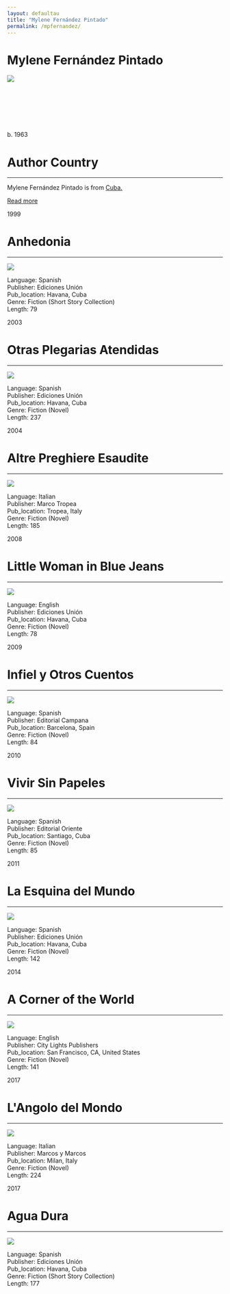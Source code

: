 ```yaml
---
layout: defaultau
title: "Mylene Fernández Pintado"
permalink: /mpfernandez/
---
```

<!-- partial:index.partial.html -->
<div class="content">
    <h1>Mylene Fernández Pintado</h1>
    <div class="quote">
        <div><img src="https://oncubanews.com/wp-content/uploads/2021/07/En-su-casa-de-La-Habana-2019.-Foto-Paolo-Gebhard.jpg" class="logo"></div>
    </div>
    <div class="timeline">
        <div style="padding-bottom:100px;"></div>
        <div class="block">
            <div class="date right"><p class="right">b. 1963</p></div>
            <div class="dot"></div>
            <div class="left first">
            <div class="author_country">
                <h1>Author Country</h1><hr>
            <div class="aclocation">      <p> Mylene Fernández Pintado is from <a href="{{ site.baseurl }}/14"> Cuba.</a></p></div>
                  <div class="acreadmore"><a href="https://es.wikipedia.org/wiki/Mylene_Fern%C3%A1ndez_Pintado" target="_blank">Read more</a></div>
            </div>
            </div>
        </div>
        <div class="block">
            <div class="date left"><p class="left">1999</p></div>
            <div class="dot"></div>
            <div class="right hide">
                <h1>Anhedonia</h1><hr>
                <p><img src="https://www.viceversa-mag.com/wp-content/uploads/2017/04/Mylene-Fernandez-Pintado.png"></p>
                <p>
                Language: Spanish <br/>
                Publisher: Ediciones Unión <br/>
                Pub_location: Havana, Cuba <br/>
                Genre: Fiction (Short Story Collection) <br/>
                Length: 79 <br/>  
                </p>
            </div>
        </div>
        <div class="block">
            <div class="date right"><p class="right">2003</p></div>
            <div class="dot"></div>
            <div class="left hide">
                <h1>Otras Plegarias Atendidas</h1><hr>
                <p><img src="https://i.gr-assets.com/images/S/compressed.photo.goodreads.com/books/1537447676l/6013130._SY475_.jpg"></p>
                <p>
                Language: Spanish <br/>
                Publisher: Ediciones Unión <br/>
                 Pub_location: Havana, Cuba <br/>
                Genre: Fiction (Novel) <br/>
                Length: 237 <br/>                       
                </p>
            </div>
        </div>
        <div class="block">
            <div class="date left"><p class="left">2004</p></div>
            <div class="dot"></div>
            <div class="right hide">
                <h1>Altre Preghiere Esaudite</h1><hr>
                <p><img src="https://i.gr-assets.com/images/S/compressed.photo.goodreads.com/books/1530856256l/40730082.jpg"></p>
                <p>
                Language: Italian <br/>
                Publisher: Marco Tropea <br/>
                Pub_location: Tropea, Italy <br/>
                Genre: Fiction (Novel) <br/>
                Length: 185 <br/>                 
                </p>
            </div>
        </div>
        <div class="block">
            <div class="date right"><p class="right">2008</p></div>
            <div class="dot"></div>
            <div class="left hide">
                <h1>Little Woman in Blue Jeans</h1><hr>
                <p><img src="https://www.ecured.cu/images/thumb/c/c7/Litwonm1.jpg/390px-Litwonm1.jpg"></p>
                <p>
                Language: English <br/>
                Publisher: Ediciones Unión <br/>
                Pub_location: Havana, Cuba <br/>
                Genre: Fiction (Novel) <br/>
                Length: 78 <br/>                   
                </p>
            </div>
        </div>
        <div class="block">
            <div class="date left"><p class="left">2009</p></div>
            <div class="dot"></div>
            <div class="ride hide">
                <h1>Infiel y Otros Cuentos</h1><hr>
                <p><img src="https://images-na.ssl-images-amazon.com/images/I/51dBVfozMPL.jpg"></p>
                <p>
                Language: Spanish <br/>
                Publisher: Editorial Campana <br/>
                Pub_location: Barcelona, Spain <br/>
                Genre: Fiction (Novel) <br/>
                Length: 84 <br/>                
                </p>
            </div>
        </div>
        <div class="block">
            <div class="date right"><p class="right">2010</p></div>
            <div class="dot"></div>
            <div class="left hide">
                <h1>Vivir Sin Papeles</h1><hr>
                <p><img src="https://www.ecured.cu/images/thumb/f/fb/Vivir_sin_papeles.jpg/390px-Vivir_sin_papeles.jpg"></p>
                Language: Spanish <br/>
                Publisher: Editorial Oriente <br/>
                Pub_location: Santiago, Cuba <br/>
                Genre: Fiction (Novel)<br/>
                Length: 85 <br/>                
                </p>
            </div>
        </div>
        <div class="block">
            <div class="date left"><p class="left">2011</p></div>
            <div class="dot"></div>
            <div class="right hide">
                <h1>La Esquina del Mundo</h1><hr>
                <p><img src="https://4.bp.blogspot.com/-7zNZYvtX_OA/WHT9WRzV2_I/AAAAAAAAEvM/mXs4KKXeHM48s5EsN25ITWWMHCo_B7mjwCLcB/s1600/mylene.jpg"></p>
                <p>
                Language: Spanish <br/>
                Publisher: Ediciones Unión <br/>
                Pub_location: Havana, Cuba <br/>
                Genre:  Fiction (Novel)<br/>
                Length: 142 <br/>                  
                </p>
            </div>
        </div>
        <div class="block">
            <div class="date right"><p class="right">2014</p></div>
            <div class="dot"></div>
            <div class="left hide">
                <h1>A Corner of the World</h1><hr>
                <p><img src="https://images-eu.ssl-images-amazon.com/images/I/41a0JlsVObL._SR600%2C315_PIWhiteStrip%2CBottomLeft%2C0%2C35_PIStarRatingFOUR%2CBottomLeft%2C360%2C-6_SR600%2C315_SCLZZZZZZZ_FMpng_BG255%2C255%2C255.jpg"></p>
                <p>
                Language: English <br/>
                Publisher: City Lights Publishers <br/>
                 Pub_location: San Francisco, CA, United States <br/>
                Genre: Fiction (Novel) <br/>
                Length: 141 <br/>                 
                </p>
            </div>
        </div>
     <div class="block">
            <div class="date left"><p class="left">2017</p></div>
            <div class="dot"></div>
            <div class="right hide">
                <h1>L'Angolo del Mondo</h1><hr>
                <p><img src="https://www.ilmessaggero.it/photos/MED/53/72/3385372_1642_2017_11_22_photo_00000051.jpg"></p>
                <p>
                Language: Italian <br/>
                Publisher: Marcos y Marcos <br/>
                Pub_location: Milan, Italy <br/>
                Genre: Fiction (Novel) <br/>
                Length: 224 <br/>                  
                </p>
            </div>
        </div>
        <div class="block">
            <div class="date right"><p class="right">2017</p></div>
            <div class="dot"></div>
            <div class="left hide">
                <h1>Agua Dura</h1><hr>
                <p><img src="https://www.granma.cu/file/img/2020/05/medium/f0170281.jpg"></p>
                <p>
                Language: Spanish <br/>
                Publisher: Ediciones Unión <br/>
                 Pub_location: Havana, Cuba <br/>
                Genre: Fiction (Short Story Collection) <br/>
                Length: 177 <br/>                  
                </p>
            </div>
        </div>
</div>
  <!-- partial -->
<script src='https://cdnjs.cloudflare.com/ajax/libs/jquery/3.1.1/jquery.min.js'></script><script  src="{{ site.baseurl }}/assets/js/authorscript.js"></script>